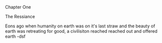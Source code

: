 Chapter One

The Ressiance 


 Eons ago when humanity on earth was on it's last straw and the beauty of earth was retreating for good, a civilisiton reached reached out and offered earth 
	-dsf
	